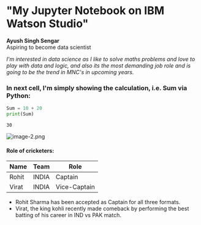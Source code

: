 # "My Jupyter Notebook on IBM Watson Studio"

__Ayush Singh Sengar__ <br>
Aspiring to become data scientist

*I'm interested in data science as I like to solve maths problems and love to play with data and logic, and also its the most demanding job role and is going to be the trend in MNC's in upcoming years.*

### In next cell, I'm simply showing the calculation, i.e. Sum via Python:


```python
Sum = 10 + 20
print(Sum)
```

    30


![image-2.png](attachment:image-2.png)

#### Role of cricketers:
|Name|Team|Role|
|----|----|----|
|Rohit|INDIA|Captain|
|Virat|INDIA|Vice-Captain|

- Rohit Sharma has been accepted as Captain for all three formats.
- Virat, the king kohli recently made comeback by performing the best batting of his career in IND vs PAK match.



```python

```
